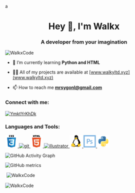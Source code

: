 a
<h1 align="center">Hey 👋, I'm Walkx</h1>
<h3 align="center">A developer from your imagination</h3>

<p align="left"> <img src="https://komarev.com/ghpvc/?username=WalkxCode&label=Profile%20views&color=2c3800&style=flat" alt="WalkxCode" /> </p>

- 🌱 I’m currently learning **Python and HTML**

- 👨‍💻 All of my projects are available at [www.walkyltd.xyz](www.walkyltd.xyz)

- 📫 How to reach me **mrsygonl@gmail.com**

<h3 align="left">Connect with me:</h3>
<p align="left">
<a href="https://discord.gg/D2VBbJDz8c" target="blank"><img align="center" src="https://cdn.jsdelivr.net/npm/simple-icons@3.0.1/icons/discord.svg" alt="YmktYrKhDk" height="30" width="40" /></a>
</p>

<h3 align="left">Languages and Tools:</h3>
<p align="left"> <a href="https://www.w3schools.com/css/" target="_blank"> <img src="https://raw.githubusercontent.com/devicons/devicon/master/icons/css3/css3-original-wordmark.svg" alt="css3" width="40" height="40"/> </a> <a href="https://git-scm.com/" target="_blank"> <img src="https://www.vectorlogo.zone/logos/git-scm/git-scm-icon.svg" alt="git" width="40" height="40"/> </a> <a href="https://www.w3.org/html/" target="_blank"> <img src="https://raw.githubusercontent.com/devicons/devicon/master/icons/html5/html5-original-wordmark.svg" alt="html5" width="40" height="40"/> </a> <a href="https://www.adobe.com/in/products/illustrator.html" target="_blank"> <img src="https://www.vectorlogo.zone/logos/adobe_illustrator/adobe_illustrator-icon.svg" alt="illustrator" width="40" height="40"/> </a> <a href="https://www.linux.org/" target="_blank"> <img src="https://raw.githubusercontent.com/devicons/devicon/master/icons/linux/linux-original.svg" alt="linux" width="40" height="40"/> </a> <a href="https://www.photoshop.com/en" target="_blank"> <img src="https://raw.githubusercontent.com/devicons/devicon/master/icons/photoshop/photoshop-line.svg" alt="photoshop" width="40" height="40"/> </a> <a href="https://www.python.org" target="_blank"> <img src="https://raw.githubusercontent.com/devicons/devicon/master/icons/python/python-original.svg" alt="python" width="40" height="40"/> </a> </p>

![GitHub Activity Graph](https://activity-graph.herokuapp.com/graph?username=WalkxCode)  

![GitHub metrics](https://metrics.lecoq.io/WalkxCode)  

<p>&nbsp;<img align="center" src="https://github-readme-stats.vercel.app/api?username=WalkxCode&show_icons=true&theme=dark&locale=en" alt="WalkxCode" /></p>

<p><img align="center" src="https://github-readme-streak-stats.herokuapp.com/?user=WalkxCode&theme=dark" alt="WalkxCode" /></p>
